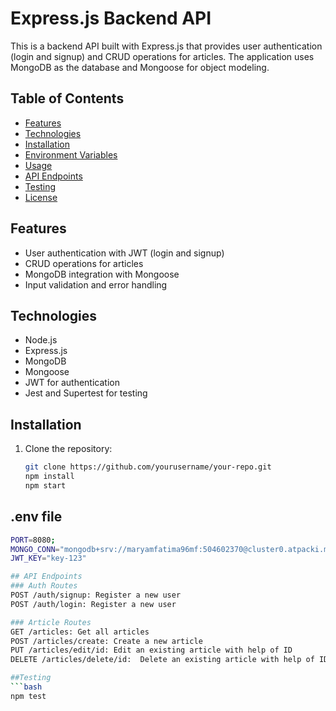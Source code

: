 # Express.js Backend API

This is a backend API built with Express.js that provides user authentication (login and signup) and CRUD operations for articles. The application uses MongoDB as the database and Mongoose for object modeling.

## Table of Contents

- [Features](#features)
- [Technologies](#technologies)
- [Installation](#installation)
- [Environment Variables](#environment-variables)
- [Usage](#usage)
- [API Endpoints](#api-endpoints)
- [Testing](#testing)
- [License](#license)

## Features

- User authentication with JWT (login and signup)
- CRUD operations for articles
- MongoDB integration with Mongoose
- Input validation and error handling

## Technologies

- Node.js
- Express.js
- MongoDB
- Mongoose
- JWT for authentication
- Jest and Supertest for testing

## Installation

1. Clone the repository:

   ```bash
   git clone https://github.com/yourusername/your-repo.git
   npm install
   npm start

## .env file

```bash 
PORT=8080;
MONGO_CONN="mongodb+srv://maryamfatima96mf:504602370@cluster0.atpacki.mongodb.net/articles?retryWrites=true&w=majority&appName=Cluster0" 
JWT_KEY="key-123"

## API Endpoints
### Auth Routes
POST /auth/signup: Register a new user
POST /auth/login: Register a new user

### Article Routes
GET /articles: Get all articles
POST /articles/create: Create a new article
PUT /articles/edit/id: Edit an existing article with help of ID 
DELETE /articles/delete/id:  Delete an existing article with help of ID 

##Testing
```bash
npm test




